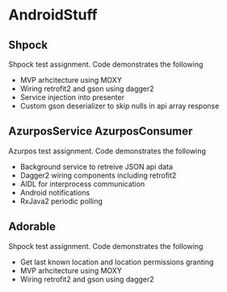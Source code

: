 # AndroidStuff

## Shpock
Shpock test assignment. Code demonstrates the following
* MVP arhcitecture using MOXY
* Wiring retrofit2 and gson using dagger2
* Service injection into presenter
* Custom gson deserializer to skip nulls in api array response

## AzurposService AzurposConsumer
Azurpos test assignment. Code demonstrates the following
* Background service to retreive JSON api data
* Dagger2 wiring components including retrofit2
* AIDL for interprocess communication
* Android notifications
* RxJava2 periodic polling

## Adorable
Shpock test assignment. Code demonstrates the following
* Get last known location and location permissions granting
* MVP arhcitecture using MOXY
* Wiring retrofit2 and gson using dagger2
